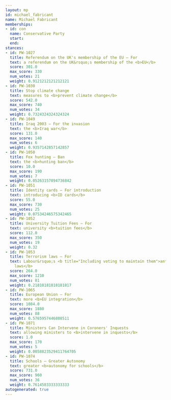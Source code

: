 ```yaml
---
layout: mp
id: michael_fabricant
name: Michael Fabricant
memberships:
- id: con
  name: Conservative Party
  start: 
  end: 
stances:
- id: PW-1027
  title: Referendum on the UK's membership of the EU — For
  text: a referendum on the UK&rsquo;s membership of the <b>EU</b>
  score: 301.0
  max_score: 330
  num_votes: 21
  weight: 0.9121212121212121
- id: PW-1030
  title: Stop climate change
  text: measures to <b>prevent climate change</b>
  score: 542.0
  max_score: 740
  num_votes: 34
  weight: 0.7324324324324324
- id: PW-1049
  title: Iraq 2003 — For the invasion
  text: the <b>Iraq war</b>
  score: 131.0
  max_score: 140
  num_votes: 6
  weight: 0.9357142857142857
- id: PW-1050
  title: Fox hunting — Ban
  text: the <b>hunting ban</b>
  score: 10.0
  max_score: 190
  num_votes: 7
  weight: 0.05263157894736842
- id: PW-1051
  title: Identity cards — For introduction
  text: introducing <b>ID cards</b>
  score: 55.0
  max_score: 730
  num_votes: 25
  weight: 0.07534246575342465
- id: PW-1052
  title: University Tuition Fees — For
  text: university <b>tuition fees</b>
  score: 112.0
  max_score: 350
  num_votes: 19
  weight: 0.32
- id: PW-1053
  title: Terrorism laws — For
  text: Labour&rsquo;s <b title="Including voting to maintain them">anti-terrorism
    laws</b>
  score: 264.0
  max_score: 1210
  num_votes: 81
  weight: 0.21818181818181817
- id: PW-1065
  title: European Union — For
  text: more <b>EU integration</b>
  score: 1084.0
  max_score: 1880
  num_votes: 88
  weight: 0.5765957446808511
- id: PW-1071
  title: Ministers Can Intervene in Coroners' Inquests
  text: allowing ministers to <b>intervene in inquests</b>
  score: 1.0
  max_score: 170
  num_votes: 5
  weight: 0.0058823529411764705
- id: PW-1074
  title: Schools — Greater Autonomy
  text: greater <b>autonomy for schools</b>
  score: 731.0
  max_score: 960
  num_votes: 36
  weight: 0.7614583333333333
autogenerated: true
---
```

